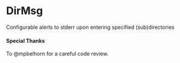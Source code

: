 # DirMsg
Configurable alerts to stderr upon entering specified (sub)directories


#### Special Thanks
To @mpbelhorn for a careful code review.
